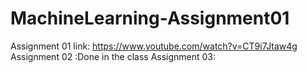 # MachineLearning-Assignment01
Assignment 01 link: https://www.youtube.com/watch?v=CT9i7Jtaw4g
Assignment 02 :Done in the class
Assignment 03: 
